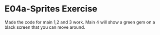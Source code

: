 # E04a-Sprites Exercise

Made the code for main 1,2 and 3 work.
Main 4 will show a green gem on a black screen that you can move around.
